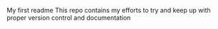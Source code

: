 My first readme
This repo contains my efforts to try and keep up with proper version control and documentation
